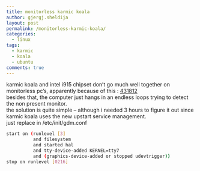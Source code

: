```yaml
---
title: monitorless karmic koala
author: gjergj.sheldija
layout: post
permalink: /monitorless-karmic-koala/
categories:
  - linux
tags:
  - karmic
  - koala
  - ubuntu
comments: true
---
```

karmic koala and intel i915 chipset don&#8217;t go much well together on monitorless pc&#8217;s, apparently because of this : [431812 ][1]  
besides that, the computer just hangs in an endless loops trying to detect the non present monitor.  
the solution is quite simple &#8211; although i needed 3 hours to figure it out since karmic koala uses the new upstart service management.  
just replace in /etc/init/gdm.conf

```bash
start on (runlevel [3]
          and filesystem
          and started hal
          and tty-device-added KERNEL=tty7
          and (graphics-device-added or stopped udevtrigger))
stop on runlevel [0216]
```

 [1]: https://bugs.launchpad.net/ubuntu/karmic/+source/initramfs-tools/+bug/431812
